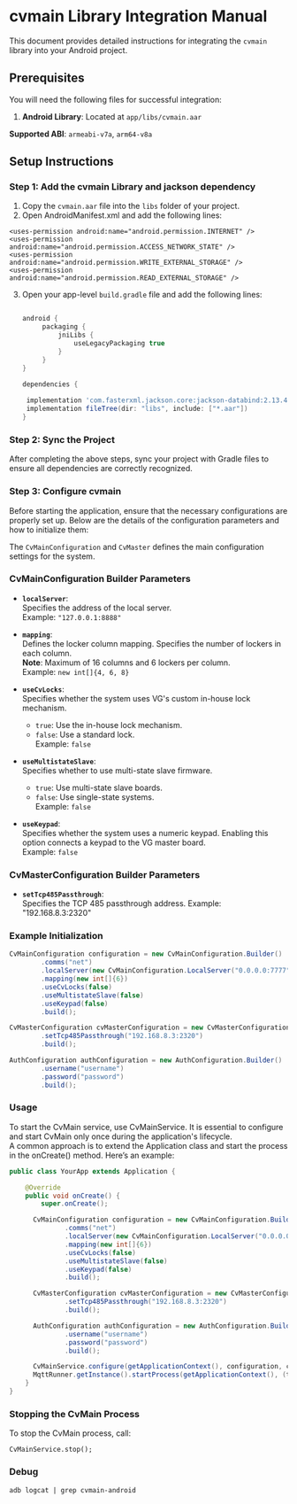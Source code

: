 # cvmain Library Integration Manual

This document provides detailed instructions for integrating the `cvmain` library into your Android project.

## Prerequisites

You will need the following files for successful integration:

1. **Android Library**: Located at `app/libs/cvmain.aar`

**Supported ABI**: `armeabi-v7a`, `arm64-v8a`

## Setup Instructions

### Step 1: Add the cvmain Library and jackson dependency

1. Copy the `cvmain.aar` file into the `libs` folder of your project.
2. Open AndroidManifest.xml and add the following lines:

```
<uses-permission android:name="android.permission.INTERNET" />
<uses-permission android:name="android.permission.ACCESS_NETWORK_STATE" />
<uses-permission android:name="android.permission.WRITE_EXTERNAL_STORAGE" />
<uses-permission android:name="android.permission.READ_EXTERNAL_STORAGE" />
```

3. Open your app-level `build.gradle` file and add the following lines:

   ```groovy
   
   android {
        packaging {
            jniLibs {
                useLegacyPackaging true
            }
        }
   }
   
   dependencies {
  
    implementation 'com.fasterxml.jackson.core:jackson-databind:2.13.4'
    implementation fileTree(dir: "libs", include: ["*.aar"])
   }
   ```

### Step 2: Sync the Project

After completing the above steps, sync your project with Gradle files to ensure all dependencies are correctly recognized.

### Step 3: Configure cvmain

Before starting the application, ensure that the necessary configurations are properly set up. Below
are the details of the configuration parameters and how to initialize them:

The `CvMainConfiguration` and `CvMaster` defines the main configuration settings for the system.

### CvMainConfiguration Builder Parameters

- **`localServer`**:  
  Specifies the address of the local server.  
  Example: `"127.0.0.1:8888"`

- **`mapping`**:  
  Defines the locker column mapping. Specifies the number of lockers in each column.  
  **Note**: Maximum of 16 columns and 6 lockers per column.  
  Example: `new int[]{4, 6, 8}`

- **`useCvLocks`**:  
  Specifies whether the system uses VG's custom in-house lock mechanism.
  - `true`: Use the in-house lock mechanism.
  - `false`: Use a standard lock.  
    Example: `false`

- **`useMultistateSlave`**:  
  Specifies whether to use multi-state slave firmware.
  - `true`: Use multi-state slave boards.
  - `false`: Use single-state systems.  
    Example: `false`

- **`useKeypad`**:  
  Specifies whether the system uses a numeric keypad. Enabling this option connects a keypad to the
  VG master board.  
  Example: `false`

### CvMasterConfiguration Builder Parameters

- **`setTcp485Passthrough`**:  
  Specifies the TCP 485 passthrough address.
  Example: "192.168.8.3:2320"

### Example Initialization

```java
CvMainConfiguration configuration = new CvMainConfiguration.Builder()
        .comms("net")
        .localServer(new CvMainConfiguration.LocalServer("0.0.0.0:7777"))
        .mapping(new int[]{6})
        .useCvLocks(false)
        .useMultistateSlave(false)
        .useKeypad(false)
        .build();

CvMasterConfiguration cvMasterConfiguration = new CvMasterConfiguration.Builder()
        .setTcp485Passthrough("192.168.8.3:2320")
        .build();

AuthConfiguration authConfiguration = new AuthConfiguration.Builder()
        .username("username")
        .password("password")
        .build();

```
### Usage

To start the CvMain service, use CvMainService. It is essential to configure and start CvMain only
once during the application's lifecycle.\
A common approach is to extend the Application class and start the process in the onCreate() method. Here’s an example:

```java
public class YourApp extends Application {

    @Override
    public void onCreate() {
        super.onCreate();

      CvMainConfiguration configuration = new CvMainConfiguration.Builder()
              .comms("net")
              .localServer(new CvMainConfiguration.LocalServer("0.0.0.0:7777"))
              .mapping(new int[]{6})
              .useCvLocks(false)
              .useMultistateSlave(false)
              .useKeypad(false)
              .build();

      CvMasterConfiguration cvMasterConfiguration = new CvMasterConfiguration.Builder()
              .setTcp485Passthrough("192.168.8.3:2320")
              .build();

      AuthConfiguration authConfiguration = new AuthConfiguration.Builder()
              .username("username")
              .password("password")
              .build();

      CvMainService.configure(getApplicationContext(), configuration, cvMasterConfiguration, authConfiguration);
      MqttRunner.getInstance().startProcess(getApplicationContext(), (topicSplit, s) -> new Mqtt.RecvMsg(true));
    }
}
```

### Stopping the CvMain Process
To stop the CvMain process, call:
```
CvMainService.stop();
```

### Debug
```
adb logcat | grep cvmain-android
```
